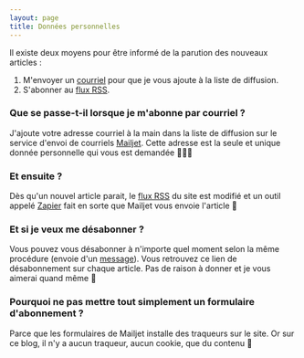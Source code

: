 ```yaml
---
layout: page
title: Données personnelles
---
```


Il existe deux moyens pour être informé de la parution des nouveaux articles :

1. M'envoyer un [courriel](mailto:blog@f14e.fr?subject=Je%20voudrais%20m%27abonner%20%C3%A0%20f14e.fr&body=Merci%20!) pour que je vous ajoute à la liste de diffusion.
2. S'abonner au [flux RSS](https://f14e.fr/flux.xml).

### Que se passe-t-il lorsque je m'abonne par courriel ?

J'ajoute votre adresse courriel à la main dans la liste de diffusion sur le service d'envoi de courriels [Mailjet](https://mailjet.com). Cette adresse est la seule et unique donnée personnelle qui vous est demandée 🕵🏻‍♂️


### Et ensuite ?

Dès qu'un nouvel article parait, le [flux RSS](https://fr.wikipedia.org/wiki/RSS) du site est modifié et un outil appelé [Zapier](https://zapier.com/) fait en sorte que Mailjet vous envoie l'article 📨


### Et si je veux me désabonner ?

Vous pouvez vous désabonner à n'importe quel moment selon la même procédure (envoie d'un [message](mailto:blog@f14e.fr?subject=Désabonnement&amp;body=Bonjour,%0DJe+voudrais+me+désabonner+de+f14e.fr.)). Vous retrouvez ce lien de désabonnement sur chaque article. Pas de raison à donner et je vous aimerai quand même 💖


### Pourquoi ne pas mettre tout simplement un formulaire d'abonnement ?

Parce que les formulaires de Mailjet installe des traqueurs sur le site. Or sur ce blog, il n'y a aucun traqueur, aucun cookie, que du contenu 🍰
